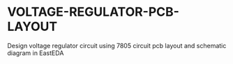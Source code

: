 # VOLTAGE-REGULATOR-PCB-LAYOUT
Design voltage regulator circuit using 7805 circuit pcb layout and schematic diagram in EastEDA

